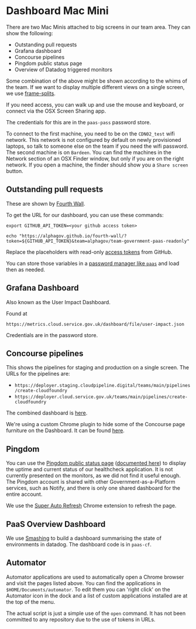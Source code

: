 # Dashboard Mac Mini

There are two Mac Minis attached to big screens in our team area. They can show the
following:

* Outstanding pull requests
* Grafana dashboard
* Concourse pipelines
* Pingdom public status page
* Overview of Datadog triggered monitors

Some combination of the above might be shown according to the whims of the team.
If we want to display multiple different views on a single screen, we use
[frame-splits](https://github.com/dsingleton/frame-splits).

If you need access, you can walk up and use the mouse and keyboard, or connect via the OSX Screen Sharing app.

The credentials for this are in the `paas-pass` password store.

To connect to the first machine, you need to be on the `CDN02_test` wifi network.
This network is not configured by default on newly provisioned laptops, so talk to someone else on the team if you need the wifi password.
The second machine is on `Bardeen`.
You can find the machines in the Network section of an OSX Finder window, but only if you are on the right network.
If you open a machine, the finder should show you a `Share screen` button.

## Outstanding pull requests

These are shown by [Fourth Wall](https://github.com/alphagov/fourth-wall).

To get the URL for our dashboard, you can use these commands:

```
export GITHUB_API_TOKEN=<your github access token>

echo "https://alphagov.github.io/fourth-wall/?token=${GITHUB_API_TOKEN}&team=alphagov/team-government-paas-readonly"
```

Replace the placeholders with read-only [access tokens](https://github.com/blog/1509-personal-api-tokens) from GitHub.

You can store those variables in a [password manager like `paas`](https://www.passwordstore.org/) and load then as needed.

## Grafana Dashboard

Also known as the User Impact Dashboard.

Found at
```
https://metrics.cloud.service.gov.uk/dashboard/file/user-impact.json
```

Credentials are in the password store.

## Concourse pipelines

This shows the pipelines for staging and production on a single screen. The URLs for the pipelines are:

* `https://deployer.staging.cloudpipeline.digital/teams/main/pipelines/create-cloudfoundry`
* `https://deployer.cloud.service.gov.uk/teams/main/pipelines/create-cloudfoundry`

The combined dashboard is
[here](https://dsingleton.github.io/frame-splits/index.html?title=&layout=2row&url%5B%5D=https%3A%2F%2Fdeployer.staging.cloudpipeline.digital%2Fteams%2Fmain%2Fpipelines%2Fcreate-cloudfoundry&url%5B%5D=https%3A%2F%2Fdeployer.cloud.service.gov.uk%2Fteams%2Fmain%2Fpipelines%2Fcreate-cloudfoundry&url%5B%5D=&url%5B%5D=).

We're using a custom Chrome plugin to hide some of the Concourse page furniture
on the Dashboard. It can be found
[here](https://github.com/alphagov/paas-cf/tree/master/misc/chrome_plugins/clean_concourse_pipeline).

## Pingdom

You can use the [Pingdom public status page](http://stats.pingdom.com/ejtodj13fqqx) ([documented here](https://help.pingdom.com/hc/en-us/articles/205386171-Public-Status-Page)) to display the uptime and current status of our healthcheck application. It is not currently presented on the monitors, as we did not find it useful enough. The Pingdom account is shared with other Government-as-a-Platform services, such as Notify, and there is only one shared dashboard for the entire account.

We use the [Super Auto Refresh](https://chrome.google.com/webstore/detail/super-auto-refresh/kkhjakkgopekjlempoplnjclgedabddk?hl=en) Chrome extension to refresh the page.

## PaaS Overview Dashboard

We use [Smashing](https://github.com/Dashing-io/smashing) to build a dashboard
summarising the state of environments in datadog. The dashboard code is in `paas-cf`.

## Automator

Automator applications are used to automatically open a Chrome browser and visit the pages listed above. You can find the applications in `$HOME/Documents/automator`. To edit them you can 'right click' on the Automator icon in the dock and a list of custom applications installed are at the top of the menu.

The actual script is just a simple use of the `open` command. It has not been committed to any repository due to the use of tokens in URLs.

